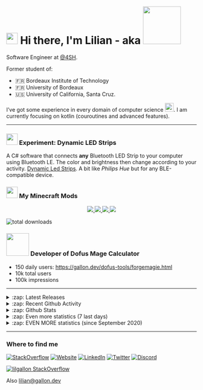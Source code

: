 <h1> <img src="https://emojis.slackmojis.com/emojis/images/1531849430/4246/blob-sunglasses.gif?1531849430" width="30"/> Hi there, I'm Lilian - aka <img src="https://github.com/lilgallon/lilgallon/raw/master/nero_animated_small_transparent_crop.gif" width="100"/> </h1>

Software Engineer at [@4SH](https://github.com/4sh).

Former student of:
- 🇫🇷 Bordeaux Institute of Technology
- 🇫🇷 University of Bordeaux
- 🇺🇸 University of California, Santa Cruz.

I’ve got some experience in every domain of computer science <img src="https://media.giphy.com/media/WUlplcMpOCEmTGBtBW/giphy.gif" width="23">. I am currently focusing on kotlin (couroutines and advanced features).

---

<h3> <img width=30 src="https://github.com/lilgallon/DynamicLedStrips/raw/main/.github/bls_icon.png"> Experiment: Dynamic LED Strips </h3>
                                                                                       
A C# software that connects **any** Bluetooth LED Strip to your computer using Bluetooth LE. The color and brightness then change according to your activity. [Dynamic Led Strips](https://github.com/lilgallon/DynamicLedStrips). A bit like *Philips Hue* but for any BLE-compatible device.

<h3> <img src="https://github.com/lilgallon/lilgallon/raw/master/curseforge_png.png" width="30"/> My Minecraft Mods </h3>

<p style="text-align:center">
  <a href="https://www.curseforge.com/minecraft/mc-mods/aim-assistance"> <img src="https://github.com/lilgallon/AimAssistanceMod/raw/MC_1.16.3/.github/images/aimassistancemod.png"> </a>
  <a href="https://www.curseforge.com/minecraft/mc-mods/horse-statistics"> <img src="https://github.com/lilgallon/HorseStatsMod/raw/MC_1.16.x/.github/resources/horsestatsmod.png"> </a>
  <a href="https://www.curseforge.com/minecraft/mc-mods/quick-search"> <img src="https://github.com/lilgallon/QuickSearchMod/raw/MC_1.16.3/.github/resources/quicksearch.png"> </a>
  <a href="https://www.curseforge.com/minecraft/mc-mods/anvil-tooltip-mod"> <img src="https://github.com/lilgallon/AnvilTooltipMod/raw/MC_1.16.3/.github/resources/anviltooltipmod.png"> </a>
</p>

![total downloads](https://img.shields.io/badge/Total%20downloads-200k%2B-brightgreen?style=for-the-badge&logo=java&labelColor=2E3440)

<h3> <img src="https://static.ankama.com/g/modules/masterpage/block/header/navbar/dofus/logo.png" width="60"/> Developer of Dofus Mage Calculator </h3>

- 150 daily users: https://gallon.dev/dofus-tools/forgemagie.html
- 10k total users
- 100k impressions

---

<details>
  <summary>:zap: Latest Releases</summary>

| 🎁 Project | 📝 Description |
|----|----|
| [Daily Wallhaven Wallpaper](https://github.com/lilgallon/Daily-Wallhaven-Wallpaper) 1.0.0 | A script that changes your wallpaper everyday by picking one on [Wallhaven]([W](https://wallhaven.cc/)) |
| [BettercolorsEngine](https://github.com/lilgallon/BettercolorsEngine) 1.1.0 (published on maven central) | The Engine of the Minecraft mod [Bettercolors](https://github.com/lilgallon/Bettercolors). Can be used for anything else that requires an automatically generated GUI  |
| [LatencyMod](https://github.com/lilgallon/LatencyMod) 0.1.0 | A Minecraft mod that displays your latency |
| [Aim Assistance Mod](https://github.com/lilgallon/AimAssistanceMod) 1.3.0 | A Minecraft mod that helps you aiming |
| [Bettercolors](https://github.com/lilgallon/Bettercolors) 7.3.0 | A Minecraft assistance mod
| [Quick Search Mod](https://github.com/lilgallon/QuickSearchMod) 1.0.0 | A Minecraft mod to search for items
| [Horse Stats Mod](https://github.com/lilgallon/HorseStatsMod) 1.3.1 | A Minecraft mod that shows the statistics of the ridden horse
| [Anvil Tooltip Mod](https://github.com/lilgallon/AnvilTooltipMod) 1.0.0 | A Minecraft mod that shows the number of anvil uses as well as the repair cost of an item
| [Dynamic Led Strips](https://github.com/lilgallon/DynamicLedStrips) 0.1.0 | A program that takes control of cheap Led Strips controllers to make them look expensive

</details>

<details>
  <summary>:zap: Recent Github Activity</summary>

<!--START_SECTION:activity-->
1. 🎉 Merged PR [#10](https://github.com/lilgallon/HorseStatsMod/pull/10) in [lilgallon/HorseStatsMod](https://github.com/lilgallon/HorseStatsMod)
2. 🗣 Commented on [#10](https://github.com/lilgallon/HorseStatsMod/issues/10) in [lilgallon/HorseStatsMod](https://github.com/lilgallon/HorseStatsMod)
3. 🗣 Commented on [#10](https://github.com/lilgallon/HorseStatsMod/issues/10) in [lilgallon/HorseStatsMod](https://github.com/lilgallon/HorseStatsMod)
4. ❗️ Closed issue [#93](https://github.com/lilgallon/Bettercolors/issues/93) in [lilgallon/Bettercolors](https://github.com/lilgallon/Bettercolors)
5. 🗣 Commented on [#93](https://github.com/lilgallon/Bettercolors/issues/93) in [lilgallon/Bettercolors](https://github.com/lilgallon/Bettercolors)
<!--END_SECTION:activity-->

</details>

<details>
  <summary>:zap: Github Stats</summary>
<br>

![bio](https://github-readme-stats.vercel.app/api?username=lilgallon&show_icons=true&hide_title=true)

![lang](https://github-readme-stats.vercel.app/api/top-langs/?username=lilgallon&layout=compact&hide=jupyter%20notebook)

[![activity graph](https://activity-graph.herokuapp.com/graph?username=lilgallon&theme=github)](https://github.com/lilgallon)

</details>

<details>
  <summary>:zap: Even more statistics (7 last days)</summary>
<br>

<img src="https://wakatime.com/share/@3c59958d-a444-4018-bacc-6e46cccf8835/d3b8039d-4b10-4854-9ba4-75f55e51745b.svg" width=500/>

<img src="https://wakatime.com/share/@3c59958d-a444-4018-bacc-6e46cccf8835/525f0563-4377-4a5a-b27a-18d6eb21f33f.svg" width=500/>

<img src="https://wakatime.com/share/@3c59958d-a444-4018-bacc-6e46cccf8835/54eebe48-4f46-407b-93ac-d4e9db98ce8e.svg" width=500/>

<img src="https://wakatime.com/share/@3c59958d-a444-4018-bacc-6e46cccf8835/f5524270-6093-4871-8575-a23a40e7da56.svg" width=500/>

</details>


<details>
  <summary>:zap: EVEN MORE statistics (since September 2020)</summary>
<br>

<img src="https://wakatime.com/share/@3c59958d-a444-4018-bacc-6e46cccf8835/11852978-667b-4618-a12e-c32ebee99758.svg" width=500/>

<img src="https://wakatime.com/share/@3c59958d-a444-4018-bacc-6e46cccf8835/86bfa371-90aa-4fb9-ac39-16f4ba1489a3.svg" width=500/>

<img src="https://wakatime.com/share/@3c59958d-a444-4018-bacc-6e46cccf8835/6d1a8fa9-ff2e-4a1e-beb7-aa2d30e195bc.svg" width=500/>

<img src="https://wakatime.com/share/@3c59958d-a444-4018-bacc-6e46cccf8835/de79b7cf-5162-4919-9b96-8a921a34ca61.svg" width=500/>

*Yeah, I like Windows*

</details>

---

<h3> Where to find me </h3>

<p>
<a href="https://stackoverflow.com/users/8811838/nero?tab=profile" target="_blank"><img alt="StackOverflow" src="https://img.shields.io/badge/StackOverflow-%23F48024.svg?&style=for-the-badge&logo=StackOverflow&logoColor=white" /></a>
<a href="https://gallon.dev" target="_blank"><img alt="Website" src="https://img.shields.io/badge/gallon.dev-%234C566A.svg?&style=for-the-badge&logo=microsoft-edge&logoColor=white" /></a>
<a href="https://www.linkedin.com/in/lilian-gallon" target="_blank"><img alt="LinkedIn" src="https://img.shields.io/badge/linkedin-%230077B5.svg?&style=for-the-badge&logo=linkedin&logoColor=white" /></a>
<a href="https://twitter.com/LilianSurf" target="_blank"><img alt="Twitter" src="https://img.shields.io/badge/twitter-%231DA1F2.svg?&style=for-the-badge&logo=twitter&logoColor=white" /></a>
<a href="https://discordapp.com/users/76281566866706432" target="_blank"><img alt="Discord" src="https://img.shields.io/badge/discord-%237289DA.svg?&style=for-the-badge&logo=discord&logoColor=white" /></a>
</p>

[![lilgallon StackOverflow](https://stackoverflow-readme-profile.johannchopin.fr/profile/8811838?theme=dark&website=false)](https://stackoverflow.com/users/8811838/lilgallon)

Also lilian@gallon.dev

